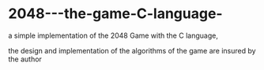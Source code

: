 # 2048---the-game-C-language-
a simple implementation of the 2048 Game with the C language,

the design and implementation of the algorithms of the game are insured by the author

